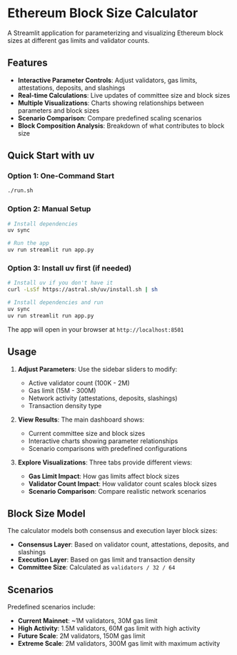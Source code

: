 # Ethereum Block Size Calculator

A Streamlit application for parameterizing and visualizing Ethereum block sizes at different gas limits and validator counts.

## Features

- **Interactive Parameter Controls**: Adjust validators, gas limits, attestations, deposits, and slashings
- **Real-time Calculations**: Live updates of committee size and block sizes
- **Multiple Visualizations**: Charts showing relationships between parameters and block sizes
- **Scenario Comparison**: Compare predefined scaling scenarios
- **Block Composition Analysis**: Breakdown of what contributes to block size

## Quick Start with uv

### Option 1: One-Command Start
```bash
./run.sh
```

### Option 2: Manual Setup  
```bash
# Install dependencies
uv sync

# Run the app
uv run streamlit run app.py
```

### Option 3: Install uv first (if needed)
```bash
# Install uv if you don't have it
curl -LsSf https://astral.sh/uv/install.sh | sh

# Install dependencies and run
uv sync
uv run streamlit run app.py
```

The app will open in your browser at `http://localhost:8501`

## Usage

1. **Adjust Parameters**: Use the sidebar sliders to modify:
   - Active validator count (100K - 2M)
   - Gas limit (15M - 300M)
   - Network activity (attestations, deposits, slashings)
   - Transaction density type

2. **View Results**: The main dashboard shows:
   - Current committee size and block sizes
   - Interactive charts showing parameter relationships
   - Scenario comparisons with predefined configurations

3. **Explore Visualizations**: Three tabs provide different views:
   - **Gas Limit Impact**: How gas limits affect block sizes
   - **Validator Count Impact**: How validator count scales block sizes
   - **Scenario Comparison**: Compare realistic network scenarios

## Block Size Model

The calculator models both consensus and execution layer block sizes:

- **Consensus Layer**: Based on validator count, attestations, deposits, and slashings
- **Execution Layer**: Based on gas limit and transaction density
- **Committee Size**: Calculated as `validators / 32 / 64`

## Scenarios

Predefined scenarios include:
- **Current Mainnet**: ~1M validators, 30M gas limit
- **High Activity**: 1.5M validators, 60M gas limit with high activity
- **Future Scale**: 2M validators, 150M gas limit
- **Extreme Scale**: 2M validators, 300M gas limit with maximum activity